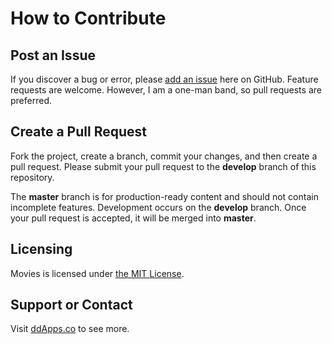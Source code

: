 # How to Contribute

## Post an Issue

If you discover a bug or error, please [add an issue](https://github.com/duliodenis/movies/issues) here on GitHub. Feature requests are welcome. However, I am a one-man band, so pull requests are preferred.


## Create a Pull Request

Fork the project, create a branch, commit your changes, and then create a pull request. Please submit your pull request to the **develop** branch of this repository.

The **master** branch is for production-ready content and should not contain incomplete features. Development occurs on the **develop** branch. Once your pull request is accepted, it will be merged into **master**.


## Licensing
Movies is licensed under [the MIT License](LICENSE).

## Support or Contact
Visit [ddApps.co](http://ddapps.co) to see more.